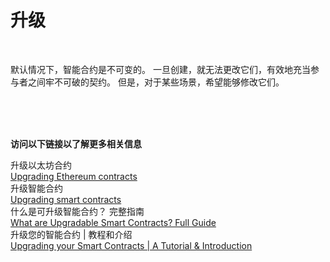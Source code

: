 # 升级<br>

<br>

默认情况下，智能合约是不可变的。 一旦创建，就无法更改它们，有效地充当参与者之间牢不可破的契约。 但是，对于某些场景，希望能够修改它们。<br>

<br>
<br>
<br>

**访问以下链接以了解更多相关信息**<br>

升级以太坊合约<br>
[Upgrading Ethereum contracts](https://ethereum.org/en/developers/docs/smart-contracts/upgrading/)<br>
升级智能合约<br>
[Upgrading smart contracts](https://docs.openzeppelin.com/learn/upgrading-smart-contracts)<br>
什么是可升级智能合约？ 完整指南<br>
[What are Upgradable Smart Contracts? Full Guide](https://moralis.io/what-are-upgradable-smart-contracts-full-guide/)<br>
升级您的智能合约 | 教程和介绍<br>
[Upgrading your Smart Contracts | A Tutorial & Introduction](https://youtu.be/bdXJmWajZRY)<br>